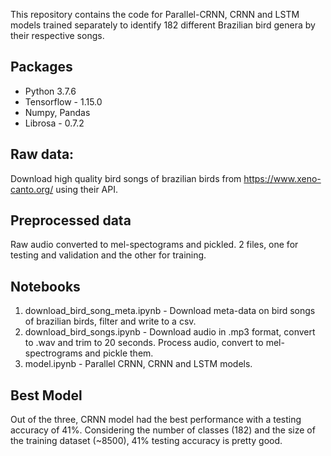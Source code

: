 This repository contains the code for Parallel-CRNN, CRNN and LSTM models trained separately to identify 182 different Brazilian bird genera by their respective songs.

## Packages
* Python 3.7.6
* Tensorflow - 1.15.0
* Numpy, Pandas
* Librosa - 0.7.2

## Raw data:
Download high quality bird songs of brazilian birds from https://www.xeno-canto.org/ using their API.

## Preprocessed data
Raw audio converted to mel-spectograms and pickled. 2 files, one for testing and validation and the other for training.

## Notebooks
01. download_bird_song_meta.ipynb - Download meta-data on bird songs of brazilian birds, filter and write to a csv.
02. download_bird_songs.ipynb - Download audio in .mp3 format, convert to .wav and trim to 20 seconds. Process audio, convert to mel-spectrograms and pickle them.
03. model.ipynb - Parallel CRNN, CRNN and LSTM models.

## Best Model
Out of the three, CRNN model had the best performance with a testing accuracy of 41%. Considering the number of classes (182) and the size of the training dataset (~8500), 41% testing accuracy is pretty good.
